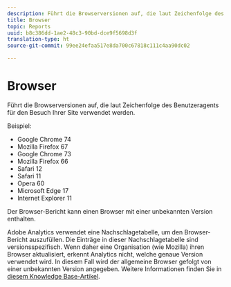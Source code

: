 ```yaml
---
description: Führt die Browserversionen auf, die laut Zeichenfolge des Benutzeragents für den Besuch Ihrer Site verwendet werden.
title: Browser
topic: Reports
uuid: b8c386dd-1ae2-48c3-90bd-dce9f5698d3f
translation-type: ht
source-git-commit: 99ee24efaa517e8da700c67818c111c4aa90dc02

---
```



# Browser

Führt die Browserversionen auf, die laut Zeichenfolge des Benutzeragents für den Besuch Ihrer Site verwendet werden.

Beispiel:

* Google Chrome 74
* Mozilla Firefox 67
* Google Chrome 73
* Mozilla Firefox 66
* Safari 12
* Safari 11
* Opera 60
* Microsoft Edge 17
* Internet Explorer 11

Der Browser-Bericht kann einen Browser mit einer unbekannten Version enthalten.

Adobe Analytics verwendet eine Nachschlagetabelle, um den Browser-Bericht auszufüllen. Die Einträge in dieser Nachschlagetabelle sind versionsspezifisch. Wenn daher eine Organisation (wie Mozilla) ihren Browser aktualisiert, erkennt Analytics nicht, welche genaue Version verwendet wird. In diesem Fall wird der allgemeine Browser gefolgt von einer unbekannten Version angegeben. Weitere Informationen finden Sie in [diesem Knowledge Base-Artikel](https://helpx.adobe.com/de/analytics/kb/browser-unknown-version.html).

